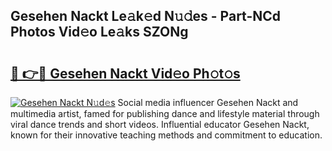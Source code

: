 ## Gesehen Nackt Le𝚊k𝚎d N𝚞𝚍es - Part-NCd Photos Vid𝚎o Le𝚊ks SZONg

# <h2><a href="http://fb055cd.evod.top/?m=Gesehen+Nackt">🔗 👉🔴 Gesehen Nackt Vid𝚎o Ph𝚘t𝚘s</a></h2>

[![Gesehen Nackt N𝚞d𝚎s](https://i.imgur.com/8V9OHl7.gif)](http://fb055cd.evod.top/?m=Gesehen+Nackt)
Social media influencer Gesehen Nackt and multimedia artist, famed for publishing dance and lifestyle material through viral dance trends and short videos. Influential educator Gesehen Nackt, known for their innovative teaching methods and commitment to education. 
